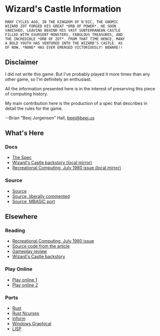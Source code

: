 # Wizard's Castle Information

    MANY CYCLES AGO, IN THE KINGDOM OF N'DIC, THE GNOMIC
    WIZARD ZOT FORGED HIS GREAT *ORB OF POWER*. HE SOON
    VANISHED, LEAVING BEHIND HIS VAST SUBTERRANEAN CASTLE
    FILLED WITH ESURIENT MONSTERS, FABULOUS TREASURES, AND
    THE INCREDIBLE *ORB OF ZOT*. FROM THAT TIME HENCE, MANY
    A BOLD YOUTH HAS VENTURED INTO THE WIZARD'S CASTLE. AS
    OF NOW, *NONE* HAS EVER EMERGED VICTORIOUSLY! BEWARE!!

## Disclaimer

I did not write this game. But I've probably played it more times than
any other game, so I'm definitely an enthusiast.

All the information presented here is in the interest of preserving this
piece of computing history.

My main contribution here is the production of a spec that describes in
detail the rules for the game.

--Brian "Beej Jorgensen" Hall, <beej@beej.us>

## What's Here

### Docs

- [The Spec](doc/wizards_castle_spec.md)
- [Wizard's Castle backstory (local mirror)](doc/backstory.md)
- [Recreational Computing, July 1980 issue (local mirror)](doc/1980-07-recreational-computing.pdf)

### Source

- [Source](src/castle.bas)
- [Source, liberally commented](src/castle_commented.bas)
- [Source, MBASIC port](src/castle_mbasic.bas)

## Elsewhere

### Reading

- [Recreational Computing, July 1980 issue](https://archive.org/details/1980-07-recreational-computing/page/n9)
- [Source code from the article](https://gstein.svn.beanstalkapp.com/oss/trunk/wizcastle/wiz.bas)
- [Gameplay review](http://crpgaddict.blogspot.com/2013/02/game-90-wizards-castle-1980.html)
- [Wizard's Castle backstory](http://www.armchairarcade.com/neo/node/1381)

### Play Online

- [Play online 1](https://www.myabandonware.com/game/the-wizard-s-castle-1no/play-1no)
- [Play online 2](https://archive.org/details/TheWizardsCastle_1020)

### Ports

- [Rust](https://github.com/beejjorgensen/Wizards-Castle-Rust)
- [Rust Ncurses](https://github.com/beejjorgensen/Wizards-Castle-Ncurses)
- [Inform](https://www.ifarchive.org/if-archive/games/source/inform/wcastle.inf)
- [Windows Graphical](http://derelllicht.com/winwiz.html)
- [LISP](https://github.com/wobh/wizards_castle)

